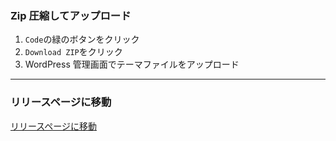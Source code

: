 ### Zip 圧縮してアップロード
1. `Code`の緑のボタンをクリック
2. `Download ZIP`をクリック
3. WordPress 管理画面でテーマファイルをアップロード
---
### リリースページに移動
<a href="https://github.com/ichi1007/minowaDCtheme/releases">リリースページに移動</a>